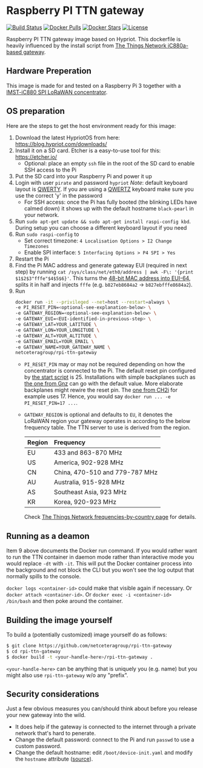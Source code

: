 # Raspberry PI TTN gateway
[![Build Status](https://travis-ci.org/netceteragroup/rpi-ttn-gateway.svg?branch=master)](https://travis-ci.org/netceteragroup/rpi-ttn-gateway) [![Docker Pulls](https://img.shields.io/docker/pulls/netceteragroup/rpi-ttn-gateway.svg)](https://hub.docker.com/r/netceteragroup/rpi-ttn-gateway/) [![Docker Stars](https://img.shields.io/docker/stars/netceteragroup/rpi-ttn-gateway.svg)](https://hub.docker.com/r/netceteragroup/rpi-ttn-gateway/) [![License](https://img.shields.io/badge/license-MIT-blue.svg?style=flat)](https://github.com/netceteragroup/rpi-ttn-gateway/blob/master/LICENSE)

Raspberry PI TTN gateway image based on Hypriot. This dockerfile is heavily influenced by the install script from [The Things Network iC880a-based gateway](https://github.com/ttn-zh/ic880a-gateway).

## Hardware Preperation
This image is made for and tested on a Raspberry Pi 3 together with a [IMST-iC880 SPI LoRaWAN concentrator](http://webshop.imst.de/ic880a-spi-lorawan-concentrator-868mhz.html).

## OS preparation
Here are the steps to get the host environment ready for this image:

1. Download the latest HypriotOS from here: https://blog.hypriot.com/downloads/
1. Install it on a SD card. Etcher is a easy-to-use tool for this: https://etcher.io/
	* Optional: place an empty `ssh` file in the root of the SD card to enable SSH access to the Pi
1. Put the SD card into your Raspberry Pi and power it up
1. Login with user `pirate` and password `hypriot` *Note*: default keyboard layout is [QWERTY](https://en.wikipedia.org/wiki/QWERTY). If you are using a [QWERTZ](https://en.wikipedia.org/wiki/QWERTZ) keyboard make sure you use the correct 'y' in the password
	* For SSH access: once the Pi has fully booted (the blinking LEDs have calmed down) it shows up with the default hostname `black-pearl` in your network.
1. Run `sudo apt-get update && sudo apt-get install raspi-config kbd`. During setup you can choose a different keyboard layout if you need
1. Run `sudo raspi-config` to 
	* Set correct timezone: `4 Localisation Options > I2 Change Timezones` 
	* Enable SPI interface: `5 Interfacing Options > P4 SPI > Yes` 
1. Restart the Pi
1. Find the Pi MAC address and generate gateway EUI (required in next step) by running `cat /sys/class/net/eth0/address | awk -F\: '{print $1$2$3"fffe"$4$5$6}'`. This turns the [48-bit MAC address into EUI-64](https://en.wikipedia.org/wiki/MAC_address#Address_details), splits it in half and injects `fffe` (e.g. `b827eb8684a2` → `b827ebfffe8684a2`).
1. Run
	```bash
	docker run -it --privileged --net=host --restart=always \
	-e PI_RESET_PIN=<optional-see-explanation-below> \
	-e GATEWAY_REGION=<optional-see-explanation-below> \
	-e GATEWAY_EUI=<EUI-identified-in-previous-step> \
	-e GATEWAY_LAT=YOUR_LATITUDE \
	-e GATEWAY_LON=YOUR_LONGITUDE \
	-e GATEWAY_ALT=YOUR_ALTITUDE \
	-e GATEWAY_EMAIL=YOUR_EMAIL \
	-e GATEWAY_NAME=YOUR_GATEWAY_NAME \
	netceteragroup/rpi-ttn-gateway
	```
	* `PI_RESET_PIN` may or may not be required depending on how the concentrator is connected to the Pi. The default 
	reset pin configured by [the start script](https://github.com/ttn-zh/ic880a-gateway/blob/spi/start.sh#L4) is 25. 
	Installations with simple backplanes such as [the one from Gnz](https://www.tindie.com/products/gnz/imst-ic880a-lorawan-backplane-kit/) 
	 can go with the default value. More elaborate backplanes might rewire the reset pin. The [one from CH2i](https://github.com/ch2i/iC880A-Raspberry-PI) 
	 for example uses 17. Hence, you would say `docker run ... -e PI_RESET_PIN=17 ...`.

	* `GATEWAY_REGION` is optional and defaults to `EU`, it denotes the LoRaWAN region your gateway operates in according 
	   to the below frequency table. The TTN server to use is derived from the region.

	  |Region|Frequency                     |
	  |:-----|:-----------------------------|
	  |EU    |433 and 863-870 MHz           |
	  |US    |America, 902-928 MHz          |
	  |CN    |China, 470-510 and 779-787 MHz|
	  |AU    |Australia, 915-928 MHz        |
	  |AS    |Southeast Asia, 923 MHz       |
	  |KR    |Korea, 920-923 MHz            |

	  Check [The Things Network frequencies-by-country page](https://www.thethingsnetwork.org/wiki/LoRaWAN/Frequencies/By-Country) for details.

## Running as a deamon
Item 9 above documents the Docker run command. If you would rather want to run the TTN container in daemon mode rather than interactive mode you would replace `-dt` with `-it`. This will put the Docker container process into the background and not block the CLI but you won't see the log output that normally spills to the console.

`docker logs <container-id>` could make that visible again if necessary. Or `docker attach <container-id>`. Or `docker exec -i <container-id> /bin/bash` and then poke around the container.

## Building the image yourself
To build a (potentially customized) image yourself do as follows:
```bash
$ git clone https://github.com/netceteragroup/rpi-ttn-gateway
$ cd rpi-ttn-gateway
$ docker build -t <your-handle-here>/rpi-ttn-gateway . 
```
`<your-handle-here>` can be anything that is uniquely you (e.g. name) but you might also use `rpi-ttn-gateway` w/o any "prefix".

## Security considerations
Just a few obvious measures you can/should think about before you release your new gateway into the wild.
- It does help if the gateway is connected to the internet through a private network that's hard to penerate.
- Change the default password: connect to the Pi and run `passwd` to use a custom password.
- Change the default hostname: edit `/boot/device-init.yaml` and modify the `hostname` attribute ([source](https://blog.hypriot.com/faq/#how-can-i-change-the-hostname)).
